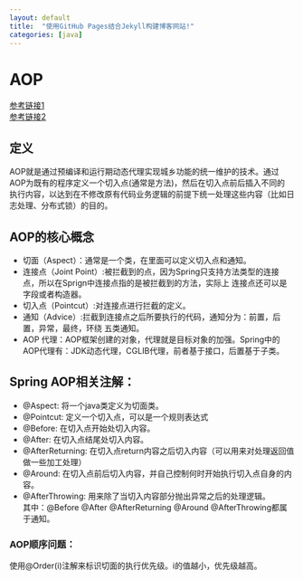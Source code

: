 ```yaml
---
layout: default
title:  "使用GitHub Pages结合Jekyll构建博客网站!"
categories: [java]
---
```

# AOP       
[参考链接1](https://www.ibm.com/developerworks/cn/java/j-spring-boot-aop-web-log-processing-and-distributed-locking/index.html)     
[参考链接2](https://www.w3cschool.cn/wkspring/izae1h9w.html)        

## 定义

AOP就是通过预编译和运行期动态代理实现城乡功能的统一维护的技术。通过AOP为既有的程序定义一个切入点(通常是方法)，然后在切入点前后插入不同的
执行内容，以达到在不修改原有代码业务逻辑的前提下统一处理这些内容（比如日志处理、分布式锁）的目的。       

## AOP的核心概念     
* 切面（Aspect）：通常是一个类，在里面可以定义切入点和通知。      
* 连接点（Joint Point）:被拦截到的点，因为Spring只支持方法类型的连接点，所以在Sprign中连接点指的是被拦截到的方法，实际上
连接点还可以是字段或者构造器。     
* 切入点（Pointcut）:对连接点进行拦截的定义。        
* 通知（Advice）:拦截到连接点之后所要执行的代码，通知分为：前置，后置，异常，最终，环绕 五类通知。      
* AOP 代理：AOP框架创建的对象，代理就是目标对象的加强。Spring中的AOP代理有：JDK动态代理，CGLIB代理，前者基于接口，后置基于子类。       

## Spring AOP相关注解：      
* @Aspect: 将一个java类定义为切面类。      
* @Pointcut: 定义一个切入点，可以是一个规则表达式     
* @Before: 在切入点开始处切入内容。     
* @After: 在切入点结尾处切入内容。      
* @AfterReturning: 在切入点return内容之后切入内容（可以用来对处理返回值做一些加工处理）        
* @Around: 在切入点前后切入内容，并自己控制何时开始执行切入点自身的内容。      
* @AfterThrowing: 用来除了当切入内容部分抛出异常之后的处理逻辑。       
其中：@Before @After @AfterReturning @Around @AfterThrowing都属于通知。      

### AOP顺序问题：        
使用@Order(i)注解来标识切面的执行优先级。i的值越小，优先级越高。